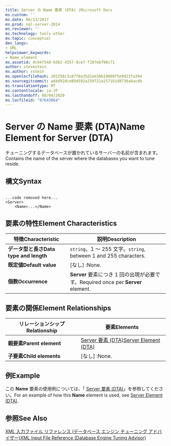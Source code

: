 ```yaml
---
title: Server の Name 要素 (DTA) |Microsoft Docs
ms.custom: ''
ms.date: 06/13/2017
ms.prod: sql-server-2014
ms.reviewer: ''
ms.technology: tools-other
ms.topic: conceptual
dev_langs:
- XML
helpviewer_keywords:
- Name element
ms.assetid: 4c94754d-6d62-4357-8ce7-f107ebf90c71
author: stevestein
ms.author: sstein
ms.openlocfilehash: 202258c3c87f8a35d1ee30b19880f5e9423fa394
ms.sourcegitcommit: ad4d92dce894592a259721a1571b1d8736abacdb
ms.translationtype: MT
ms.contentlocale: ja-JP
ms.lasthandoff: 08/04/2020
ms.locfileid: "87643064"
---
```

# <a name="name-element-for-server-dta"></a><span data-ttu-id="218fb-102">Server の Name 要素 (DTA)</span><span class="sxs-lookup"><span data-stu-id="218fb-102">Name Element for Server (DTA)</span></span>
  <span data-ttu-id="218fb-103">チューニングするデータベースが置かれているサーバーの名前が含まれます。</span><span class="sxs-lookup"><span data-stu-id="218fb-103">Contains the name of the server where the databases you want to tune reside.</span></span>  
  
## <a name="syntax"></a><span data-ttu-id="218fb-104">構文</span><span class="sxs-lookup"><span data-stu-id="218fb-104">Syntax</span></span>  
  
```  
  
...code removed here...  
<Server>  
    <Name>...</Name>  
```  
  
## <a name="element-characteristics"></a><span data-ttu-id="218fb-105">要素の特性</span><span class="sxs-lookup"><span data-stu-id="218fb-105">Element Characteristics</span></span>  
  
|<span data-ttu-id="218fb-106">特徴</span><span class="sxs-lookup"><span data-stu-id="218fb-106">Characteristic</span></span>|<span data-ttu-id="218fb-107">説明</span><span class="sxs-lookup"><span data-stu-id="218fb-107">Description</span></span>|  
|--------------------|-----------------|  
|<span data-ttu-id="218fb-108">**データ型と長さ**</span><span class="sxs-lookup"><span data-stu-id="218fb-108">**Data type and length**</span></span>|<span data-ttu-id="218fb-109">`string`、1 ～ 255 文字。</span><span class="sxs-lookup"><span data-stu-id="218fb-109">`string`, between 1 and 255 characters.</span></span>|  
|<span data-ttu-id="218fb-110">**既定値**</span><span class="sxs-lookup"><span data-stu-id="218fb-110">**Default value**</span></span>|<span data-ttu-id="218fb-111">[なし] :</span><span class="sxs-lookup"><span data-stu-id="218fb-111">None.</span></span>|  
|<span data-ttu-id="218fb-112">**個数**</span><span class="sxs-lookup"><span data-stu-id="218fb-112">**Occurrence**</span></span>|<span data-ttu-id="218fb-113">**Server** 要素につき 1 回の出現が必要です。</span><span class="sxs-lookup"><span data-stu-id="218fb-113">Required once per **Server** element.</span></span>|  
  
## <a name="element-relationships"></a><span data-ttu-id="218fb-114">要素の関係</span><span class="sxs-lookup"><span data-stu-id="218fb-114">Element Relationships</span></span>  
  
|<span data-ttu-id="218fb-115">リレーションシップ</span><span class="sxs-lookup"><span data-stu-id="218fb-115">Relationship</span></span>|<span data-ttu-id="218fb-116">要素</span><span class="sxs-lookup"><span data-stu-id="218fb-116">Elements</span></span>|  
|------------------|--------------|  
|<span data-ttu-id="218fb-117">**親要素**</span><span class="sxs-lookup"><span data-stu-id="218fb-117">**Parent element**</span></span>|[<span data-ttu-id="218fb-118">Server 要素 &#40;DTA&#41;</span><span class="sxs-lookup"><span data-stu-id="218fb-118">Server Element &#40;DTA&#41;</span></span>](server-element-dta.md)|  
|<span data-ttu-id="218fb-119">**子要素**</span><span class="sxs-lookup"><span data-stu-id="218fb-119">**Child elements**</span></span>|<span data-ttu-id="218fb-120">[なし] :</span><span class="sxs-lookup"><span data-stu-id="218fb-120">None.</span></span>|  
  
## <a name="example"></a><span data-ttu-id="218fb-121">例</span><span class="sxs-lookup"><span data-stu-id="218fb-121">Example</span></span>  
 <span data-ttu-id="218fb-122">この **Name** 要素の使用例については、「 [Server 要素 &#40;DTA&#41;](server-element-dta.md)」を参照してください。</span><span class="sxs-lookup"><span data-stu-id="218fb-122">For an example of how this **Name** element is used, see [Server Element &#40;DTA&#41;](server-element-dta.md).</span></span>  
  
## <a name="see-also"></a><span data-ttu-id="218fb-123">参照</span><span class="sxs-lookup"><span data-stu-id="218fb-123">See Also</span></span>  
 [<span data-ttu-id="218fb-124">XML 入力ファイル リファレンス &#40;データベース エンジン チューニング アドバイザー&#41;</span><span class="sxs-lookup"><span data-stu-id="218fb-124">XML Input File Reference &#40;Database Engine Tuning Advisor&#41;</span></span>](xml-input-file-reference-database-engine-tuning-advisor.md)  
  
  

